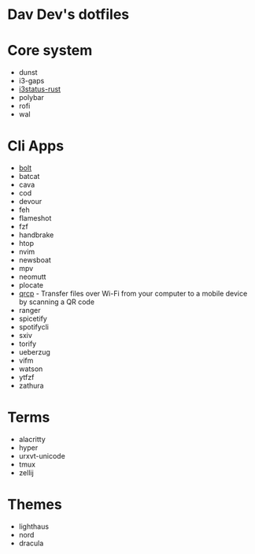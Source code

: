 # Dav Dev's dotfiles

# Core system
- dunst
- i3-gaps
- [i3status-rust](https://github.com/greshake/i3status-rust)
- polybar
- rofi
- wal


# Cli Apps
- [bolt](https://github.com/salman-abedin/bolt)
- batcat
- cava
- cod
- devour
- feh
- flameshot
- fzf
- handbrake
- htop
- nvim
- newsboat
- mpv
- neomutt
- plocate
- [qrcp](https://github.com/claudiodangelis/qrcp) - Transfer files over Wi-Fi from your computer to a mobile device by scanning a QR code
- ranger
- spicetify
- spotifycli
- sxiv
- torify
- ueberzug
- vifm
- watson
- ytfzf
- zathura


# Terms
- alacritty
- hyper
- urxvt-unicode
- tmux
- zellij

# Themes
- lighthaus
- nord
- dracula






